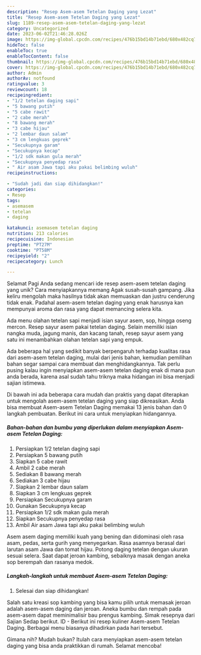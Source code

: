 ```yaml
---
description: "Resep Asem-asem Tetelan Daging yang Lezat"
title: "Resep Asem-asem Tetelan Daging yang Lezat"
slug: 1189-resep-asem-asem-tetelan-daging-yang-lezat
category: Uncategorized
date: 2023-06-02T21:46:28.026Z
image: https://img-global.cpcdn.com/recipes/476b15bd14b71ebd/680x482cq70/asem-asem-tetelan-daging-foto-resep-utama.jpg
hideToc: false
enableToc: true
enableTocContent: false
thumbnail: https://img-global.cpcdn.com/recipes/476b15bd14b71ebd/680x482cq70/asem-asem-tetelan-daging-foto-resep-utama.jpg
cover: https://img-global.cpcdn.com/recipes/476b15bd14b71ebd/680x482cq70/asem-asem-tetelan-daging-foto-resep-utama.jpg
author: Admin
authorAv: notfound
ratingvalue: 3
reviewcount: 18
recipeingredient:
- "1/2 tetelan daging sapi"
- "5 bawang putih"
- "5 cabe rawit"
- "2 cabe merah"
- "8 bawang merah"
- "3 cabe hijau"
- "2 lembar daun salam"
- "3 cm lengkuas geprek"
- "Secukupnya garam"
- "Secukupnya kecap"
- "1/2 sdk makan gula merah"
- "Secukupnya penyedap rasa"
- " Air asam Jawa tapi aku pakai belimbing wuluh"
recipeinstructions:

- "Sudah jadi dan siap dihidangkan!"
categories:
- Resep
tags:
- asemasem
- tetelan
- daging

katakunci: asemasem tetelan daging 
nutrition: 213 calories
recipecuisine: Indonesian
preptime: "PT27M"
cooktime: "PT58M"
recipeyield: "2"
recipecategory: Lunch

---
```



Selamat Pagi Anda sedang mencari ide resep asem-asem tetelan daging yang unik? Cara menyiapkannya memang Agak susah-susah gampang. Jika keliru mengolah maka hasilnya tidak akan memuaskan dan justru cenderung tidak enak. Padahal asem-asem tetelan daging yang enak harusnya kan mempunyai aroma dan rasa yang dapat memancing selera kita.


Ada menu olahan tetelan sapi menjadi isian sayur asem, sop, hingga oseng mercon. Resep sayur asem pakai tetelan daging. Selain memiliki isian nangka muda, jagung manis, dan kacang tanah, resep sayur asem yang satu ini menambahkan olahan tetelan sapi yang empuk.

Ada beberapa hal yang sedikit banyak berpengaruh terhadap kualitas rasa dari asem-asem tetelan daging, mulai dari jenis bahan, kemudian pemilihan bahan segar sampai cara membuat dan menghidangkannya. Tak perlu pusing kalau ingin menyiapkan asem-asem tetelan daging enak di mana pun anda berada, karena asal sudah tahu triknya maka hidangan ini bisa menjadi sajian istimewa.


Di bawah ini ada beberapa cara mudah dan praktis yang dapat diterapkan untuk mengolah asem-asem tetelan daging yang siap dikreasikan. Anda bisa membuat Asem-asem Tetelan Daging memakai 13 jenis bahan dan 0 langkah pembuatan. Berikut ini cara untuk menyiapkan hidangannya.

<!--inarticleads1-->

##### Bahan-bahan dan bumbu yang diperlukan dalam menyiapkan Asem-asem Tetelan Daging:

1. Persiapkan 1/2 tetelan daging sapi
1. Persiapkan 5 bawang putih
1. Siapkan 5 cabe rawit
1. Ambil 2 cabe merah
1. Sediakan 8 bawang merah
1. Sediakan 3 cabe hijau
1. Siapkan 2 lembar daun salam
1. Siapkan 3 cm lengkuas geprek
1. Persiapkan Secukupnya garam
1. Gunakan Secukupnya kecap
1. Persiapkan 1/2 sdk makan gula merah
1. Siapkan Secukupnya penyedap rasa
1. Ambil  Air asam Jawa tapi aku pakai belimbing wuluh


Asem asem daging memiliki kuah yang bening dan didominasi oleh rasa asam, pedas, serta gurih yang menyegarkan. Rasa asamnya berasal dari larutan asam Jawa dan tomat hijau. Potong daging tetelan dengan ukuran sesuai selera. Saat dapat jeroan kambing, sebaiknya masak dengan aneka sop berempah dan rasanya medok. 

<!--inarticleads2-->

##### Langkah-langkah untuk membuat Asem-asem Tetelan Daging:


1. Selesai dan siap dihidangkan!

Salah satu kreasi sop kambing yang bisa kamu pilih untuk memasak jeroan adalah asem-asem daging dan jeroan. Aneka bumbu dan rempah pada asem-asem dapat meminimalisir bau prengus kambing. Simak resepnya dari Sajian Sedap berikut. ID - Berikut ini resep kuliner Asem-asem Tetelan Daging. Berbagai menu biasanya dihadirkan pada hari tersebut. 

Gimana nih? Mudah bukan? Itulah cara menyiapkan asem-asem tetelan daging yang bisa anda praktikkan di rumah. Selamat mencoba!
